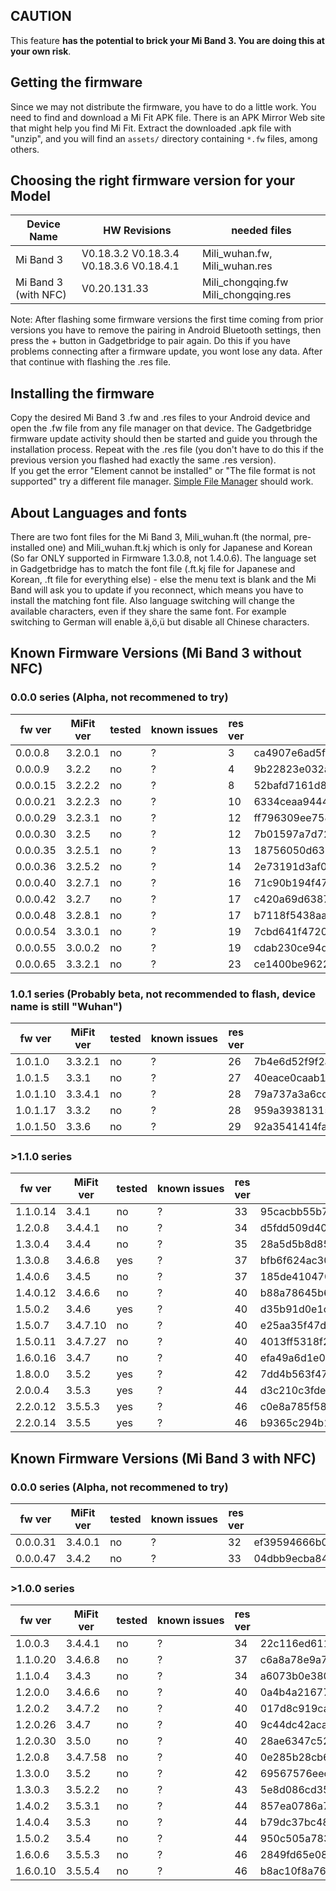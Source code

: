 ## CAUTION
This feature **has the potential to brick your Mi Band 3. You are doing this at your own risk**.

## Getting the firmware
Since we may not distribute the firmware, you have to do a little work. You need to find and download a Mi Fit APK file. There is an APK Mirror Web site that might help you find Mi Fit. Extract the downloaded .apk file with "unzip", and you will find an `assets/` directory containing `*.fw` files, among others.

## Choosing the right firmware version for your Model

Device Name           | HW Revisions | needed files
----------------------|--------------|------------
Mi Band 3             | V0.18.3.2 V0.18.3.4 V0.18.3.6 V0.18.4.1    | Mili_wuhan.fw, Mili_wuhan.res
Mi Band 3 (with NFC)  | V0.20.131.33   | Mili_chongqing.fw Mili_chongqing.res

Note: After flashing some firmware versions the first time coming from prior versions you have to remove the pairing in Android Bluetooth settings, then press the + button in Gadgetbridge to pair again. Do this if you have problems connecting after a firmware update, you wont lose any data. After that continue with flashing the .res file.

## Installing the firmware
Copy the desired Mi Band 3 .fw and .res files to your Android device and open the .fw file from any file manager on that device. The Gadgetbridge firmware update activity should then be started and guide you through the installation process. Repeat with the .res file (you don't have to do this if the previous version you
flashed had exactly the same .res version).   
If you get the error "Element cannot be installed" or "The file format is not supported" try a different file manager. [Simple File Manager](https://f-droid.org/packages/com.simplemobiletools.filemanager/) should work.

## About Languages and fonts
There are two font files for the Mi Band 3, Mili_wuhan.ft (the normal, pre-installed one) and Mili_wuhan.ft.kj which is only for Japanese and Korean (So far ONLY supported in Firmware 1.3.0.8, not 1.4.0.6). The language set in Gadgetbridge has to match the font file (.ft.kj file for Japanese and Korean, .ft file for everything else) - else the menu text is blank and the Mi Band will ask you to update if you reconnect, which means you have to install the matching font file. Also language switching will change the available characters, even if they share the same font. For example switching to German will enable ä,ö,ü but disable all Chinese characters.

## Known Firmware Versions (Mi Band 3 without NFC)

### 0.0.0 series (Alpha, not recommened to try)

fw ver   | MiFit ver | tested | known&nbsp;issues | res ver | fw-md5 | res-md5 
---------|-----------|--------|-------------------|---------|--------|---------
0.0.0.8  | 3.2.0.1   | no | ? | 3  | ca4907e6ad5f5714d0cdfc834c27dc23 | 6fda92d7beaaa5a90b756836f72e1093
0.0.0.9  | 3.2.2     | no | ? | 4  | 9b22823e032a0e686c9d67c4bad4dcbe | 7031b4b74a860beb0d0d8734c2ee6588
0.0.0.15 | 3.2.2.2   | no | ? | 8  | 52bafd7161d82fc384e4d6a637552528 | 78f93c3ad65cdc9fdb6f729356b66343
0.0.0.21 | 3.2.2.3   | no | ? | 10 | 6334ceaa9444a343867328ff3d6fb8a3 | 83ab66ca9ea6a32a0eda9aacca5e680a
0.0.0.29 | 3.2.3.1   | no | ? | 12 | ff796309ee758057b1f5ddc8407844f6 | a4b1a11252f5c79a024fed213bbb60b0
0.0.0.30 | 3.2.5     | no | ? | 12 | 7b01597a7d72d5c5ad576c2bf726a3e4 | a4b1a11252f5c79a024fed213bbb60b0
0.0.0.35 | 3.2.5.1   | no | ? | 13 | 18756050d6397c094d03e383a7124a49 | 83ed6c31cd0e7f972501dd554dfcff70
0.0.0.36 | 3.2.5.2   | no | ? | 14 | 2e73191d3af03919cee13f53639b3600 | 5d75abcc8f92e9d2d6cb9fd2d58dfe5d
0.0.0.40 | 3.2.7.1   | no | ? | 16 | 71c90b194f474449be7660f3dbea6830 | 32562a63766697f777f7dcc1dc1e11f7
0.0.0.42 | 3.2.7     | no | ? | 17 | c420a69d6387965f7ad148d31ca33c9f | cf92efd216110269bae8cf60617e18de
0.0.0.48 | 3.2.8.1   | no | ? | 17 | b7118f5438aa710856776c140a85cf9d | cf92efd216110269bae8cf60617e18de
0.0.0.54 | 3.3.0.1   | no | ? | 19 | 7cbd641f472045ef84795a81342663ac | a8e069f81e95809ce91e962ec2efb486
0.0.0.55 | 3.0.0.2   | no | ? | 19 | cdab230ce94d7f74c7ef1e3d1e15040a | a8e069f81e95809ce91e962ec2efb486
0.0.0.65 | 3.3.2.1   | no | ? | 23 | ce1400be96226e68ecdbc0ff3c675fde | a0febd689fa05616807665cb25851903

### 1.0.1 series (Probably beta, not recommended to flash, device name is still "Wuhan")

fw ver   | MiFit ver | tested | known&nbsp;issues | res ver | fw-md5 | res-md5 
---------|-----------|--------|-------------------|---------|--------|---------
1.0.1.0  | 3.3.2.1   | no | ? | 26 | 7b4e6d52f9f2aca67482e58b96058ac5 | 0957a421d54f6aeae0dbe11f80090c34
1.0.1.5  | 3.3.1     | no | ? | 27 | 40eace0caab14b83ce89c78f4ee108bf | 9becdd15814462c050249d216321330a
1.0.1.10 | 3.3.4.1   | no | ? | 28 | 79a737a3a6cdce9bd09aeeb060559092 | 03c9edeb32186c775464bf25aa06aea6
1.0.1.17 | 3.3.2     | no | ? | 28 | 959a3938131558c31e2ce5706e6c8fa5 | 03c9edeb32186c775464bf25aa06aea6
1.0.1.50 | 3.3.6     | no | ? | 29 | 92a3541414faf7338bc2b119e6c655f8 | fd7e7236d1cd4380b433876802a23f37

### >1.1.0 series 

fw ver   | MiFit ver | tested | known&nbsp;issues | res ver | fw-md5 | res-md5 
---------|-----------|--------|-------------------|---------|--------|---------
1.1.0.14 | 3.4.1     | no  | ? | 33 | 95cacbb55b73cba072be60da649b8964 | 57d2724c4d9b7af6f52ba07007c36251
1.2.0.8  | 3.4.4.1   | no  | ? | 34 | d5fdd509d40c0a3a65bb2b01efdb9475 | 0787aede985e4c3b3a08f30f41c4da89
1.3.0.4  | 3.4.4     | no  | ? | 35 | 28a5d5b8d858ed1fb9c2e982d6d451f1 | 108869297b7d33a7fcd4c9dc3bb7eae5
1.3.0.8  | 3.4.6.8   | yes | ? | 37 | bfb6f624ac30288b06fbfe1874b59bf6 | 6aff668df38678a4f99308a103f3d96c
1.4.0.6  | 3.4.5     | no  | ? | 37 | 185de410470ad4af118cbbe47fc99023 | 6aff668df38678a4f99308a103f3d96c
1.4.0.12 | 3.4.6.6   | no  | ? | 40 | b88a78645b6ceba7f352c70471018e67 | 36019608bbe73ba09acf15c4dc1d9a09
1.5.0.2  | 3.4.6     | yes  | ? | 40 | d35b91d0e1c33edfbc128412b285159d | 36019608bbe73ba09acf15c4dc1d9a09
1.5.0.7  | 3.4.7.10  | no  | ? | 40 | e25aa35f47df6a5d256e158c1fd5e7e1 | 36019608bbe73ba09acf15c4dc1d9a09
1.5.0.11 | 3.4.7.27  | no  | ? | 40 | 4013ff5318f2f5be99a64a71f00acb4c | 36019608bbe73ba09acf15c4dc1d9a09
1.6.0.16 | 3.4.7     | no  | ? | 40 | efa49a6d1e0e48add3099d4e819874b6 | 36019608bbe73ba09acf15c4dc1d9a09
1.8.0.0  | 3.5.2     | yes  | ? | 42 | 7dd4b563f47584d923729e07165ecba2 | 8b6394b18f81c25ad9c5b5c10a027b01
2.0.0.4  | 3.5.3     | yes  | ? | 44 | d3c210c3fde4f02da8a012bd78875756 | 0dfb4d6a39c7d3651c7a5c26dd45846c
2.2.0.12 | 3.5.5.3   | yes  | ? | 46 | c0e8a785f58b31b83d8b9dd9686ef73a | 36639114613677305ccc935234d09ea8
2.2.0.14 | 3.5.5     | yes  | ? | 46 | b9365c294b1d54f852e6d44a57c86456 | 36639114613677305ccc935234d09ea8


## Known Firmware Versions (Mi Band 3 with NFC)

### 0.0.0 series (Alpha, not recommened to try)

fw ver   | MiFit ver | tested | known&nbsp;issues | res ver | fw-md5 | res-md5 
---------|-----------|--------|-------------------|---------|--------|---------
0.0.0.31 | 3.4.0.1   | no | ? | 32 | ef39594666b06badee7889e956b872fd | fcd43383c85180380ee7bcd908cfd574
0.0.0.47 | 3.4.2     | no | ? | 33 | 04dbb9ecba849cbb4a2690c5497745f7 | 57d2724c4d9b7af6f52ba07007c36251

### >1.0.0 series
fw ver   | MiFit ver | tested | known&nbsp;issues | res ver | fw-md5 | res-md5 
---------|-----------|--------|-------------------|---------|--------|---------
1.0.0.3  | 3.4.4.1   | no | ? | 34 | 22c116ed6112ccc0360dbe693da7c6a2 | 0787aede985e4c3b3a08f30f41c4da89
1.1.0.20 | 3.4.6.8   | no | ? | 37 | c6a8a78e9a71e3fe184ad6e032ea060d | 6aff668df38678a4f99308a103f3d96c
1.1.0.4  | 3.4.3     | no | ? | 34 | a6073b0e3806191f033997a2231bcb1f | 0787aede985e4c3b3a08f30f41c4da89
1.2.0.0  | 3.4.6.6   | no | ? | 40 | 0a4b4a2167713605666842ca6a0e959e | 36019608bbe73ba09acf15c4dc1d9a09
1.2.0.2  | 3.4.7.2   | no | ? | 40 | 017d8c919ca6fc31da55e3e09196d091 | 36019608bbe73ba09acf15c4dc1d9a09
1.2.0.26 | 3.4.7     | no | ? | 40 | 9c44dc42acaac35f882e08d35d57702d | 36019608bbe73ba09acf15c4dc1d9a09
1.2.0.30 | 3.5.0     | no | ? | 40 | 28ae6347c526d9ce07f404427d34b7b7 | 36019608bbe73ba09acf15c4dc1d9a09
1.2.0.8  | 3.4.7.58  | no | ? | 40 | 0e285b28cb6abde8bfc24c800c7171e2 | 36019608bbe73ba09acf15c4dc1d9a09
1.3.0.0  | 3.5.2     | no | ? | 42 | 69567576eec1338584d469830c8e8a28 | 8b6394b18f81c25ad9c5b5c10a027b01
1.3.0.3  | 3.5.2.2   | no | ? | 43 | 5e8d086cd35de2e26d2629485c20cb47 | 8e471c4a0610788cc4bce9c9bb1825a3
1.4.0.2  | 3.5.3.1   | no | ? | 44 | 857ea0786a76a1c44c962fc418d35bfa | 0dfb4d6a39c7d3651c7a5c26dd45846c
1.4.0.4  | 3.5.3     | no | ? | 44 | b79dc37bc482a3c292ff05a9dcca68d3 | 0dfb4d6a39c7d3651c7a5c26dd45846c
1.5.0.2  | 3.5.4     | no | ? | 44 | 950c505a783824ae921ff95cc8114543 | 0dfb4d6a39c7d3651c7a5c26dd45846c
1.6.0.6  | 3.5.5.3   | no | ? | 46 | 2849fd65e08c02a57d11fa4971162cc9 | 36639114613677305ccc935234d09ea8
1.6.0.10  | 3.5.5.4   | no | ? | 46 | b8ac10f8a76bc3d396cfd09e7f3cd69d | 36639114613677305ccc935234d09ea8
